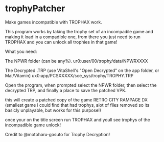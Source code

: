 # trophyPatcher
Make games incompatible with TROPHAX work.

This program works by taking the trophy set of an incompadile game and making it load in a compadible one,
from there you just need to run TROPHAX and you can unlock all trophies in that game!

What you need:

The NPWR folder (can be any%).
ur0:user/00/trophy/data/NPWRXXXX

The Decrypted .TRP (use VitaShell's "Open Decrypted" on the app folder, or Mai/Vitamin)
ux0:app/PCSXXXXX/sce_sys/trophy/TROPHY.TRP


Open the program, when prompted select the NPWR folder, 
then select the decrypted TRP, and finally a place to save the patched VPK.

this will create a patched copy of the game RETRO CITY RAMPAGE DX
(smallest game i could find that had trophys, alot of files removed so its basicly unplayable, but works for this purpose!)

once your on the title screen run TROPHAX and youll see trophys of the incompadible game unlock!

Credit to @motoharu-gosuto for Trophy Decryption!

